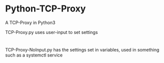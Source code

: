 # Python-TCP-Proxy
A TCP-Proxy in Python3

TCP-Proxy.py uses user-input to set settings
#
TCP-Proxy-NoInput.py has the settings set in variables, used in something such as a systemctl service
